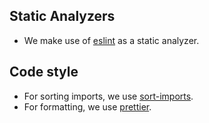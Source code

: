 
## Static Analyzers
 - We make use of [eslint](https://marketplace.visualstudio.com/items?itemName=dbaeumer.vscode-eslint) as a static analyzer.

## Code style
 - For sorting imports, we use [sort-imports](https://marketplace.visualstudio.com/items?itemName=amatiasq.sort-imports).
 - For formatting, we use [prettier](https://marketplace.visualstudio.com/items?itemName=esbenp.prettier-vscode).